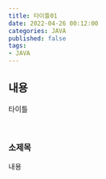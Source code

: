```yaml
---
title: 타이틀01   
date: 2022-04-26 00:12:00
categories: JAVA 
published: false 
tags:
- JAVA  
---
```


## 내용     

타이틀 


<br/>

### 소제목    
내용  
